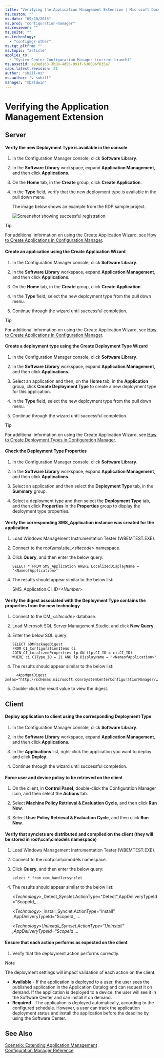 ```yaml
---
title: "Verifying the Application Management Extension | Microsoft Docs"
ms.custom: ""
ms.date: "09/20/2016"
ms.prod: "configuration-manager"
ms.reviewer: ""
ms.suite: ""
ms.technology:
  - "configmgr-other"
ms.tgt_pltfrm: ""
ms.topic: "article"
applies_to:
  - "System Center Configuration Manager (current branch)"
ms.assetid: a93ed163-3b08-4d56-991f-630586f835a7
caps.latest.revision: 21
author: "shill-ms"
ms.author: "v-suhill"
manager: "mbaldwin"
---
```

# Verifying the Application Management Extension
## Server  

#### Verify the new Deployment Type is available in the console  

1.  In the Configuration Manager console, click **Software Library**.  

2.  In the **Software Library** workspace, expand **Application Management**, and then click **Applications**.  

3.  On the **Home** tab, in the **Create** group, click **Create Application**.  

4.  In the **Type** field, verify that the new deployment type is available in the pull down menu.  

     The image below shows an example from the RDP sample project.  

     ![Screenshot showing successful registration](../../develop/apps/media/appmanregistrationscreenshot.gif "AppManRegistrationScreenshot")  

> [!TIP]
>  For additional information on using the Create Application Wizard, see [How to Create Applications in Configuration Manager](http://go.microsoft.com/fwlink/?LinkId=215691).  

#### Create an application using the Create Application Wizard  

1.  In the Configuration Manager console, click **Software Library**.  

2.  In the **Software Library** workspace, expand **Application Management**, and then click **Applications**.  

3.  On the **Home** tab, in the **Create** group, click **Create Application**.  

4.  In the **Type** field, select the new deployment type from the pull down menu.  

5.  Continue through the wizard until successful completion.  

> [!TIP]
>  For additional information on using the Create Application Wizard, see [How to Create Applications in Configuration Manager](http://go.microsoft.com/fwlink/?LinkId=215691).  

#### Create a deployment type using the Create Deployment Type Wizard  

1.  In the Configuration Manager console, click **Software Library**.  

2.  In the **Software Library** workspace, expand **Application Management**, and then click **Applications**.  

3.  Select an application and then, on the **Home** tab, in the **Application** group, click **Create Deployment Type** to create a new deployment type for this application.  

4.  In the **Type** field, select the new deployment type from the pull down menu.  

5.  Continue through the wizard until successful completion.  

> [!TIP]
>  For additional information on using the Create Application Wizard, see [How to Create Deployment Types in Configuration Manager](http://go.microsoft.com/fwlink/?LinkID=215692).  

#### Check the Deployment Type Properties  

1.  In the Configuration Manager console, click **Software Library**.  

2.  In the **Software Library** workspace, expand **Application Management**, and then click **Applications**.  

3.  Select an application and then select the **Deployment Type** tab, in the **Summary** group.  

4.  Select a deployment type and then select the **Deployment Type** tab, and then click **Properties** in the **Properties** group to display the deployment type properties.  

#### Verify the corresponding SMS_Application instance was created for the application  

1.  Load Windows Management Instrumentation Tester (WBEMTEST.EXE).  

2.  Connect to the root\sms\site_\<*sitecode*> namespace.  

3.  Click **Query**, and then enter the below query:  

    ```  
    SELECT * FROM SMS_Application WHERE LocalizedDisplayName = '<NameofApplication>'  
    ```  

4.  The results should appear similar to the below list:  

     SMS_Application.CI_ID=\<*Number*>  

#### Verify the digest associated with the Deployment Type contains the properties from the new technology  

1.  Connect to the CM_\<*sitecode*> database.  

2.  Load Microsoft SQL Server Management Studio, and click **New Query**.  

3.  Enter the below SQL query:  

    ```  
    SELECT SDMPackageDigest   
    FROM CI_ConfigurationItems ci  
    JOIN CI_LocalizedProperties lp ON (lp.CI_ID = ci.CI_ID)   
    WHERE ci.CIType_ID = 21 AND lp.DisplayName = '<NameofApplication>'  
    ```  

4.  The results should appear similar to the below list:  

```text
     <AppMgmtDigest xmlns="http://schemas.microsoft.com/SystemCenterConfigurationManager/…  
```

5.  Double-click the result value to view the digest.  

## Client  

#### Deploy application to client using the corresponding Deployment Type  

1.  In the Configuration Manager console, click **Software Library**.  

2.  In the **Software Library** workspace, expand **Application Management**, and then click **Applications**.  

3.  In the **Applications** list, right-click the application you want to deploy and click **Deploy**.  

4.  Continue through the wizard until successful completion.  

#### Force user and device policy to be retrieved on the client  

1.  On the client, in **Control Panel**, double-click the Configuration Manager icon, and then select the **Actions** tab.  

2.  Select **Machine Policy Retrieval & Evaluation Cycle**, and then click **Run Now**.  

3.  Select **User Policy Retrieval & Evaluation Cycle**, and then click **Run Now**.  

#### Verify that synclets are distributed and compiled on the client (they will be stored in root\ccm\cimodels namespace)  

1.  Load Windows Management Instrumentation Tester (WBEMTEST.EXE).  

2.  Connect to the root\ccm\cimodels namespace.  

3.  Click **Query**, and then enter the below query:  

    ```  
    select * from ccm_handlersynclet  
    ```  

4.  The results should appear similar to the below list:  

     \<*Technology*>_Detect_Synclet.ActionType="Detect",AppDeliveryTypeId="ScopeId\_ …  

     \<*Technology*>_Install_Synclet.ActionType="Install" ,AppDeliveryTypeId="ScopeId\_ …  

     \<*Technology*>_Uninstall_Synclet.ActionType="Uninstall" ,AppDeliveryTypeId="ScopeId_ …  

#### Ensure that each action performs as expected on the client  

1.  Verify that the deployment action performs correctly.  

> [!NOTE]
>  The deployment settings will impact validation of each action on the client.  
>   
>  -   **Available** - If the application is deployed to a user, the user sees the published application in the Application Catalog and can request it on demand. If the application is deployed to a device, the user will see it in the Software Center and can install it on demand.  
> -   **Required** - The application is deployed automatically, according to the configured schedule. However, a user can track the application deployment status and install the application before the deadline by using the Software Center.  

## See Also  
 [Scenario: Extending Application Management](../../develop/apps/scenario--extending-application-management.md)   
 [Configuration Manager Reference](../../develop/reference/configuration-manager-reference.md)
